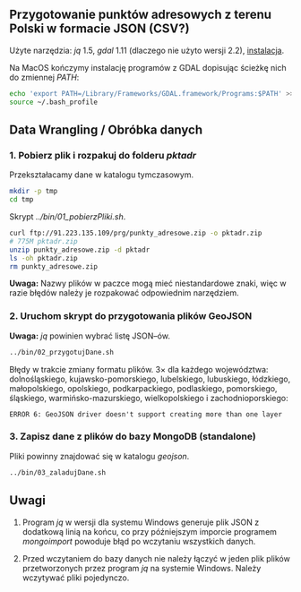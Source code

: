 ## Przygotowanie punktów adresowych z terenu Polski w formacie JSON (CSV?)

Użyte narzędzia: _jq_ 1.5, _gdal_ 1.11 (dlaczego nie użyto wersji 2.2),
[instalacja](https://tilemill-project.github.io/tilemill/docs/guides/gdal/).

Na MacOS kończymy instalację programów z GDAL dopisując ścieżkę nich
do zmiennej _PATH_:
```bash
echo 'export PATH=/Library/Frameworks/GDAL.framework/Programs:$PATH' >> ~/.bash_profile
source ~/.bash_profile
```

## Data Wrangling / Obróbka danych

### 1. Pobierz plik i rozpakuj do folderu _pktadr_

Przekształacamy dane w katalogu tymczasowym.
```bash
mkdir -p tmp
cd tmp
```

Skrypt _../bin/01_pobierzPliki.sh_.
```bash
curl ftp://91.223.135.109/prg/punkty_adresowe.zip -o pktadr.zip
# 775M pktadr.zip
unzip punkty_adresowe.zip -d pktadr
ls -oh pktadr.zip
rm punkty_adresowe.zip
```

**Uwaga:** Nazwy plików w paczce mogą mieć niestandardowe znaki, więc w razie błędów należy je rozpakować odpowiednim narzędziem.

### 2. Uruchom skrypt do przygotowania plików GeoJSON

**Uwaga:** _jq_ powinien wybrać listę JSON–ów.
```bash
../bin/02_przygotujDane.sh
```

Błędy w trakcie zmiany formatu plików.
3× dla każdego województwa: dolnośląskiego, kujawsko-pomorskiego, lubelskiego,
lubuskiego, łódzkiego, małopolskiego, opolskiego, podkarpackiego, podlaskiego,
pomorskiego, śląskiego, warmińsko-mazurskiego, wielkopolskiego
i zachodnioporskiego:
```
ERROR 6: GeoJSON driver doesn't support creating more than one layer
```

<!--
### Pliki GeoJSON gotowe do załadowania do MongoDB

* [Punkty adresowe](https://drive.google.com/file/d/1c76CsnoARrlPwRoOsInwhvXnYVPWgiZx/view?usp=sharing) w formacie geojson(bez nagłówka) z dnia 19.02.2018
-->

### 3. Zapisz dane z plików do bazy MongoDB (standalone)

Pliki powinny znajdować się w katalogu _geojson_.

```bash
../bin/03_zaladujDane.sh
```

## Uwagi

1. Program _jq_ w wersji dla systemu Windows generuje plik JSON z dodatkową
linią na końcu, co przy późniejszym imporcie programem _mongoimport_ powoduje
błąd po wczytaniu wszystkich danych.

1. Przed wczytaniem do bazy danych nie należy łączyć w jeden plik plików
przetworzonych przez program _jq_ na systemie Windows.
Należy wczytywać pliki pojedynczo.
